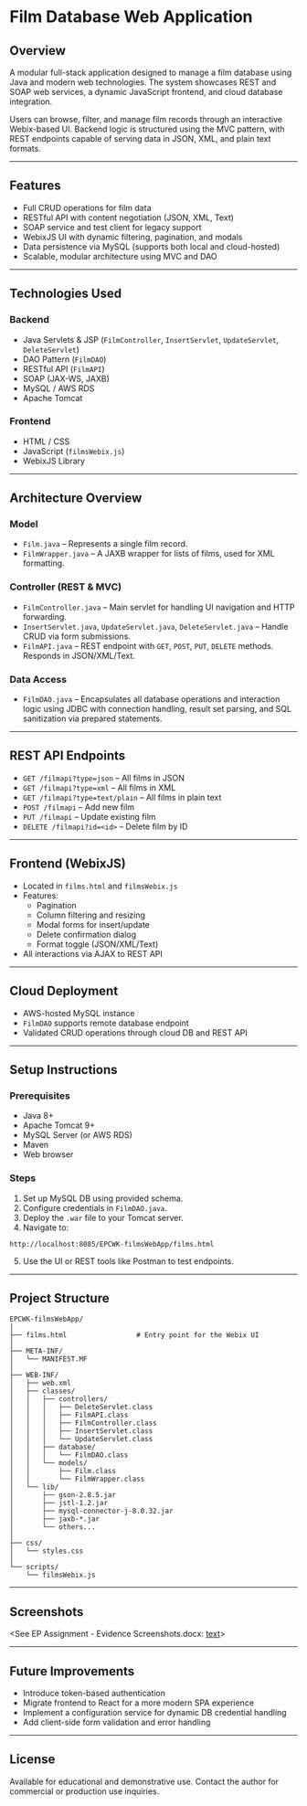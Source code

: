 # Film Database Web Application

## Overview

A modular full-stack application designed to manage a film database using Java and modern web technologies. The system showcases REST and SOAP web services, a dynamic JavaScript frontend, and cloud database integration.

Users can browse, filter, and manage film records through an interactive Webix-based UI. Backend logic is structured using the MVC pattern, with REST endpoints capable of serving data in JSON, XML, and plain text formats.

---

## Features

- Full CRUD operations for film data
- RESTful API with content negotiation (JSON, XML, Text)
- SOAP service and test client for legacy support
- WebixJS UI with dynamic filtering, pagination, and modals
- Data persistence via MySQL (supports both local and cloud-hosted)
- Scalable, modular architecture using MVC and DAO

---

## Technologies Used

### Backend

- Java Servlets & JSP (`FilmController`, `InsertServlet`, `UpdateServlet`, `DeleteServlet`)
- DAO Pattern (`FilmDAO`)
- RESTful API (`FilmAPI`)
- SOAP (JAX-WS, JAXB)
- MySQL / AWS RDS
- Apache Tomcat

### Frontend

- HTML / CSS
- JavaScript (`filmsWebix.js`)
- WebixJS Library

---

## Architecture Overview

### Model

- `Film.java` – Represents a single film record.
- `FilmWrapper.java` – A JAXB wrapper for lists of films, used for XML formatting.

### Controller (REST & MVC)

- `FilmController.java` – Main servlet for handling UI navigation and HTTP forwarding.
- `InsertServlet.java`, `UpdateServlet.java`, `DeleteServlet.java` – Handle CRUD via form submissions.
- `FilmAPI.java` – REST endpoint with `GET`, `POST`, `PUT`, `DELETE` methods. Responds in JSON/XML/Text.

### Data Access

- `FilmDAO.java` – Encapsulates all database operations and interaction logic using JDBC with connection handling, result set parsing, and SQL sanitization via prepared statements.

---

## REST API Endpoints

- `GET /filmapi?type=json` – All films in JSON
- `GET /filmapi?type=xml` – All films in XML
- `GET /filmapi?type=text/plain` – All films in plain text
- `POST /filmapi` – Add new film
- `PUT /filmapi` – Update existing film
- `DELETE /filmapi?id=<id>` – Delete film by ID

---

## Frontend (WebixJS)

- Located in `films.html` and `filmsWebix.js`
- Features:
  - Pagination
  - Column filtering and resizing
  - Modal forms for insert/update
  - Delete confirmation dialog
  - Format toggle (JSON/XML/Text)
- All interactions via AJAX to REST API

---

## Cloud Deployment

- AWS-hosted MySQL instance
- `FilmDAO` supports remote database endpoint
- Validated CRUD operations through cloud DB and REST API

---

## Setup Instructions

### Prerequisites

- Java 8+
- Apache Tomcat 9+
- MySQL Server (or AWS RDS)
- Maven
- Web browser

### Steps

1. Set up MySQL DB using provided schema.
2. Configure credentials in `FilmDAO.java`.
3. Deploy the `.war` file to your Tomcat server.
4. Navigate to:

```
http://localhost:8085/EPCWK-filmsWebApp/films.html
```

5. Use the UI or REST tools like Postman to test endpoints.

---

## Project Structure

```
EPCWK-filmsWebApp/
│
├── films.html                 # Entry point for the Webix UI
│
├── META-INF/
│   └── MANIFEST.MF
│
├── WEB-INF/
│   ├── web.xml
│   ├── classes/
│   │   ├── controllers/
│   │   │   ├── DeleteServlet.class
│   │   │   ├── FilmAPI.class
│   │   │   ├── FilmController.class
│   │   │   ├── InsertServlet.class
│   │   │   └── UpdateServlet.class
│   │   ├── database/
│   │   │   └── FilmDAO.class
│   │   └── models/
│   │       ├── Film.class
│   │       └── FilmWrapper.class
│   └── lib/
│       ├── gson-2.8.5.jar
│       ├── jstl-1.2.jar
│       ├── mysql-connector-j-8.0.32.jar
│       ├── jaxb-*.jar
│       └── others...
│
├── css/
│   └── styles.css
│
└── scripts/
    └── filmsWebix.js
```

---

## Screenshots

<See EP Assignment - Evidence Screenshots.docx: [text](https://github.com/KyoHiroshi/filmsWebApp/blob/main/EP%20Assignment%20-%20Evidence%20Screenshots.docx)>

---

## Future Improvements

- Introduce token-based authentication
- Migrate frontend to React for a more modern SPA experience
- Implement a configuration service for dynamic DB credential handling
- Add client-side form validation and error handling

---

## License

Available for educational and demonstrative use. Contact the author for commercial or production use inquiries.
